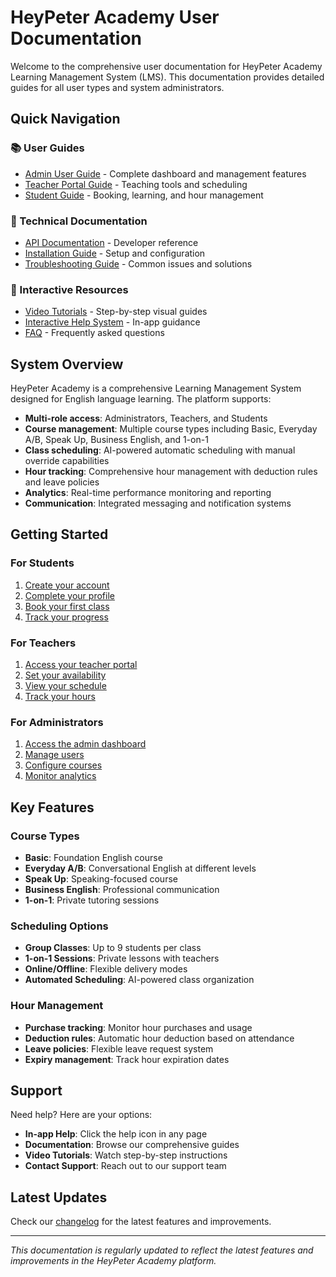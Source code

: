 # HeyPeter Academy User Documentation

Welcome to the comprehensive user documentation for HeyPeter Academy Learning Management System (LMS). This documentation provides detailed guides for all user types and system administrators.

## Quick Navigation

### 📚 User Guides
- [Admin User Guide](admin-guide.md) - Complete dashboard and management features
- [Teacher Portal Guide](teacher-guide.md) - Teaching tools and scheduling
- [Student Guide](student-guide.md) - Booking, learning, and hour management

### 🔧 Technical Documentation
- [API Documentation](../api/README.md) - Developer reference
- [Installation Guide](../installation/README.md) - Setup and configuration
- [Troubleshooting Guide](../troubleshooting/README.md) - Common issues and solutions

### 🎥 Interactive Resources
- [Video Tutorials](video-tutorials/README.md) - Step-by-step visual guides
- [Interactive Help System](interactive-guides/README.md) - In-app guidance
- [FAQ](faq/README.md) - Frequently asked questions

## System Overview

HeyPeter Academy is a comprehensive Learning Management System designed for English language learning. The platform supports:

- **Multi-role access**: Administrators, Teachers, and Students
- **Course management**: Multiple course types including Basic, Everyday A/B, Speak Up, Business English, and 1-on-1
- **Class scheduling**: AI-powered automatic scheduling with manual override capabilities
- **Hour tracking**: Comprehensive hour management with deduction rules and leave policies
- **Analytics**: Real-time performance monitoring and reporting
- **Communication**: Integrated messaging and notification systems

## Getting Started

### For Students
1. [Create your account](student-guide.md#account-creation)
2. [Complete your profile](student-guide.md#profile-setup)
3. [Book your first class](student-guide.md#booking-classes)
4. [Track your progress](student-guide.md#progress-tracking)

### For Teachers
1. [Access your teacher portal](teacher-guide.md#getting-started)
2. [Set your availability](teacher-guide.md#availability-management)
3. [View your schedule](teacher-guide.md#schedule-overview)
4. [Track your hours](teacher-guide.md#hour-tracking)

### For Administrators
1. [Access the admin dashboard](admin-guide.md#dashboard-overview)
2. [Manage users](admin-guide.md#user-management)
3. [Configure courses](admin-guide.md#course-management)
4. [Monitor analytics](admin-guide.md#analytics-dashboard)

## Key Features

### Course Types
- **Basic**: Foundation English course
- **Everyday A/B**: Conversational English at different levels
- **Speak Up**: Speaking-focused course
- **Business English**: Professional communication
- **1-on-1**: Private tutoring sessions

### Scheduling Options
- **Group Classes**: Up to 9 students per class
- **1-on-1 Sessions**: Private lessons with teachers
- **Online/Offline**: Flexible delivery modes
- **Automated Scheduling**: AI-powered class organization

### Hour Management
- **Purchase tracking**: Monitor hour purchases and usage
- **Deduction rules**: Automatic hour deduction based on attendance
- **Leave policies**: Flexible leave request system
- **Expiry management**: Track hour expiration dates

## Support

Need help? Here are your options:

- **In-app Help**: Click the help icon in any page
- **Documentation**: Browse our comprehensive guides
- **Video Tutorials**: Watch step-by-step instructions
- **Contact Support**: Reach out to our support team

## Latest Updates

Check our [changelog](../../CHANGELOG.md) for the latest features and improvements.

---

*This documentation is regularly updated to reflect the latest features and improvements in the HeyPeter Academy platform.*